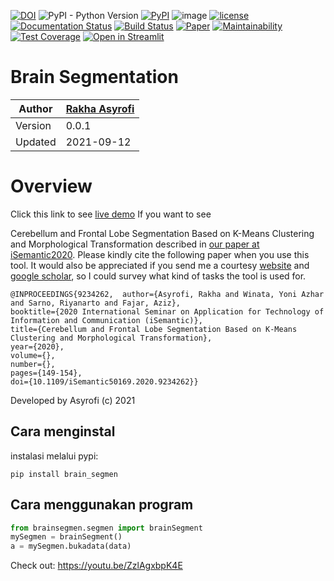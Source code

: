 [![DOI](https://zenodo.org/badge/DOI/10.5281/zenodo.5559181.svg)](https://doi.org/10.5281/zenodo.5559181)
![PyPI - Python Version](https://img.shields.io/badge/python-3.7.0-blue.svg)
[![PyPI](https://img.shields.io/pypi/v/brain-segmen.svg)](https://pypi.org/project/brain-segmen/)
![image](https://visitor-badge.laobi.icu/badge?page_id=asyrofist/Brain_segmentation)
[![license](https://img.shields.io/github/license/mashape/apistatus.svg)](LICENSE)
[![Documentation Status](https://readthedocs.org/projects/brain-segmen/badge/?version=latest)](https://brain-segmen.readthedocs.io/en/latest/?badge=latest)
[![Build Status](https://app.travis-ci.com/asyrofist/Brain-Segmentation.svg?branch=master)](https://app.travis-ci.com/asyrofist/Brain-Segmentation)
[![Paper](http://img.shields.io/badge/Paper-PDF-red.svg)](https://ieeexplore.ieee.org/document/9234262)
[![Maintainability](https://api.codeclimate.com/v1/badges/4a3695be4535bae295ad/maintainability)](https://codeclimate.com/github/asyrofist/brain_segmen/maintainability)
[![Test Coverage](https://api.codeclimate.com/v1/badges/4a3695be4535bae295ad/test_coverage)](https://codeclimate.com/github/asyrofist/brain_segmen/test_coverage)
[![Open in Streamlit](https://static.streamlit.io/badges/streamlit_badge_black_white.svg)](https://segbrain.herokuapp.com/)

# Brain Segmentation
Author  | [Rakha Asyrofi](https://scholar.google.com/citations?user=WN9T5UUAAAAJ&hl=id&oi=ao)
 -------|-----------
Version | 0.0.1
Updated | 2021-09-12

# Overview
Click this link to see [live demo](https://segbrain.herokuapp.com/) If you want to see 

Cerebellum and Frontal Lobe Segmentation Based on K-Means Clustering and Morphological Transformation described in [our paper at iSemantic2020](https://ieeexplore.ieee.org/document/9234262). Please kindly cite the following paper when you use this tool. It would also be appreciated if you send me a courtesy [website](http://rakha.asyrofi.com/) and [google scholar](https://scholar.google.com/citations?user=WN9T5UUAAAAJ&hl=id&oi=ao), so I could survey what kind of tasks the tool is used for. 
```
@INPROCEEDINGS{9234262,  author={Asyrofi, Rakha and Winata, Yoni Azhar and Sarno, Riyanarto and Fajar, Aziz},  
booktitle={2020 International Seminar on Application for Technology of Information and Communication (iSemantic)},   
title={Cerebellum and Frontal Lobe Segmentation Based on K-Means Clustering and Morphological Transformation},   
year={2020},  
volume={},  
number={},  
pages={149-154},  
doi={10.1109/iSemantic50169.2020.9234262}}
```

Developed by Asyrofi (c) 2021

## Cara menginstal

instalasi melalui pypi:

    pip install brain_segmen


## Cara menggunakan program

```python
from brainsegmen.segmen import brainSegment
mySegmen = brainSegment()
a = mySegmen.bukadata(data)
```

Check out: https://youtu.be/ZzlAgxbpK4E



